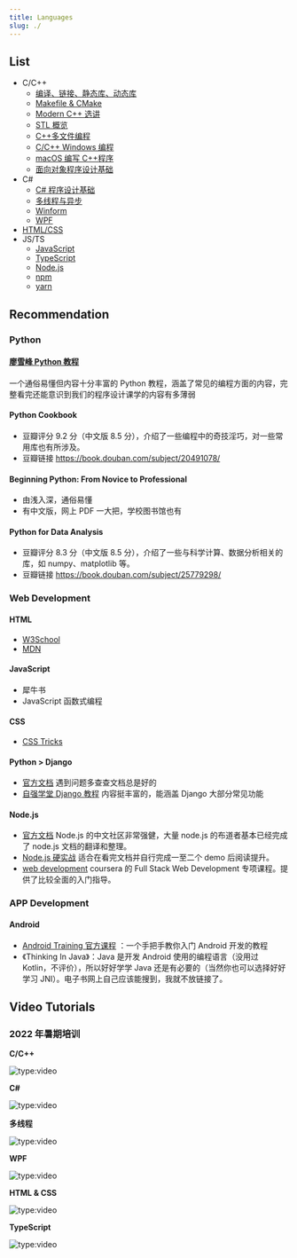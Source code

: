 ```yaml
---
title: Languages
slug: ./
---
```


## List

- C/C++
  - [编译、链接、静态库、动态库](C&C++/compile.md)
  - [Makefile & CMake](C&C++/makefile&cmake.md)
  - [Modern C++ 选讲](C&C++/modern_cpp.md)
  - [STL 概览](C&C++/STL.md)
  - [C++多文件编程](C&C++/multi-file_programming.md)
  - [C/C++ Windows 编程](C&C++/c_cpp_windows.md)
  - [macOS 编写 C++程序](C&C++/macos_cpp.md)
  - [面向对象程序设计基础](C&C++/OOP.md)
- C#
  - [C# 程序设计基础](CSharp/CSharp_1_basic.mdx)
  - [多线程与异步](CSharp/CSharp_2_multithread.mdx)
  - [Winform](CSharp/Winform.mdx)
  - [WPF](CSharp/WPF.mdx)
- [HTML/CSS](HTML&CSS.mdx)
- JS/TS
  - [JavaScript](JS&TS/JavaScript.mdx)
  - [TypeScript](JS&TS/TypeScript.mdx)
  - [Node.js](JS&TS/Nodejs.mdx)
  - [npm](JS&TS/npm.mdx)
  - [yarn](JS&TS/yarn.mdx)

## Recommendation

### Python

#### [廖雪峰 Python 教程](https://www.liaoxuefeng.com/wiki/0014316089557264a6b348958f449949df42a6d3a2e542c000)

一个通俗易懂但内容十分丰富的 Python 教程，涵盖了常见的编程方面的内容，完整看完还能意识到我们的程序设计课学的内容有多薄弱

#### Python Cookbook

- 豆瓣评分 9.2 分（中文版 8.5 分），介绍了一些编程中的奇技淫巧，对一些常用库也有所涉及。
- 豆瓣链接 https://book.douban.com/subject/20491078/

#### Beginning Python: From Novice to Professional

- 由浅入深，通俗易懂
- 有中文版，网上 PDF 一大把，学校图书馆也有

#### Python for Data Analysis

- 豆瓣评分 8.3 分（中文版 8.5 分），介绍了一些与科学计算、数据分析相关的库，如 numpy、matplotlib 等。
- 豆瓣链接 https://book.douban.com/subject/25779298/

### Web Development

#### HTML

- [W3School](http://www.w3school.com.cn/)
- [MDN](https://developer.mozilla.org/en-US/)

#### JavaScript

- 犀牛书
- JavaScript 函数式编程

#### CSS

- [CSS Tricks](https://css-tricks.com/)

#### Python > Django

- [官方文档](https://docs.djangoproject.com/) 遇到问题多查查文档总是好的
- [自强学堂 Django 教程](https://code.ziqiangxuetang.com/django/django-tutorial.html) 内容挺丰富的，能涵盖 Django 大部分常见功能

#### Node.js

- [官方文档](https://nodejs.org/en/) Node.js 的中文社区非常强健，大量 node.js 的布道者基本已经完成了 node.js 文档的翻译和整理。
- [Node.js 硬实战](https://book.douban.com/subject/26937390/) 适合在看完文档并自行完成一至二个 demo 后阅读提升。
- [web development](https://www.coursera.org/specializations/full-stack-mobile-app-development) coursera 的 Full Stack Web Development 专项课程。提供了比较全面的入门指导。

### APP Development

#### Android

- [Android Training 官方课程](http://hukai.me/android-training-course-in-chinese/index.html) ：一个手把手教你入门 Android 开发的教程
- 《Thinking In Java》：Java 是开发 Android 使用的编程语言（没用过 Kotlin，不评价），所以好好学学 Java 还是有必要的（当然你也可以选择好好学习 JNI）。电子书网上自己应该能搜到，我就不放链接了。

## Video Tutorials

### 2022 年暑期培训

**C/C++**

![type:video](https://cloud.tsinghua.edu.cn/d/0d8895f41a4a4dcaa0a4/files/?p=%2F%E5%9B%9E%E6%94%BE%2F5.C%2B%2B.mp4)

**C#**

![type:video](https://cloud.tsinghua.edu.cn/d/0d8895f41a4a4dcaa0a4/files/?p=%2F%E5%9B%9E%E6%94%BE%2F3.C%23.mp4)

**多线程**

![type:video](https://cloud.tsinghua.edu.cn/d/0d8895f41a4a4dcaa0a4/files/?p=%2F%E5%9B%9E%E6%94%BE%2F4.%E5%A4%9A%E7%BA%BF%E7%A8%8B.mp4)

**WPF**

![type:video](https://cloud.tsinghua.edu.cn/d/0d8895f41a4a4dcaa0a4/files/?p=%2F%E5%9B%9E%E6%94%BE%2F7.WPF%E5%9F%BA%E7%A1%80.mp4)

**HTML & CSS**

![type:video](https://cloud.tsinghua.edu.cn/d/0d8895f41a4a4dcaa0a4/files/?p=%2F%E5%9B%9E%E6%94%BE%2F9.html_css.mp4)

**TypeScript**

![type:video](https://cloud.tsinghua.edu.cn/d/0d8895f41a4a4dcaa0a4/files/?p=%2F%E5%9B%9E%E6%94%BE%2F10.typescript.mp4)
